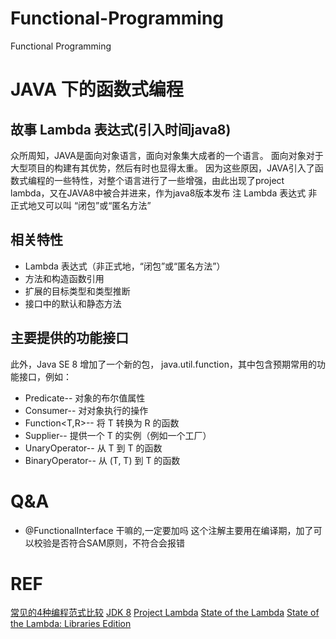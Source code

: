 # Functional-Programming
Functional Programming

# JAVA 下的函数式编程
## 故事 Lambda 表达式(引入时间java8)
众所周知，JAVA是面向对象语言，面向对象集大成者的一个语言。
面向对象对于大型项目的构建有其优势，然后有时也显得太重。
因为这些原因，JAVA引入了函数式编程的一些特性，对整个语言进行了一些增强，由此出现了project lambda，又在JAVA8中被合并进来，作为java8版本发布
注 Lambda 表达式 非正式地又可以叫 “闭包”或“匿名方法”
## 相关特性
- Lambda 表达式（非正式地，“闭包”或“匿名方法”）
- 方法和构造函数引用
- 扩展的目标类型和类型推断
- 接口中的默认和静态方法

## 主要提供的功能接口
此外，Java SE 8 增加了一个新的包， java.util.function，其中包含预期常用的功能接口，例如：
- Predicate<T>-- 对象的布尔值属性
- Consumer<T>-- 对对象执行的操作
- Function<T,R>-- 将 T 转换为 R 的函数
- Supplier<T>-- 提供一个 T 的实例（例如一个工厂）
- UnaryOperator<T>-- 从 T 到 T 的函数
- BinaryOperator<T>-- 从 (T, T) 到 T 的函数

# Q&A
- @FunctionalInterface 干嘛的,一定要加吗
这个注解主要用在编译期，加了可以校验是否符合SAM原则，不符合会报错

# REF
[常见的4种编程范式比较](https://juejin.cn/post/6844904078858797063)
[JDK 8](https://openjdk.java.net/projects/jdk8/)
[Project Lambda](https://openjdk.java.net/projects/lambda/)
[State of the Lambda](https://cr.openjdk.java.net/~briangoetz/lambda/lambda-state-final.html)
[State of the Lambda: Libraries Edition](https://cr.openjdk.java.net/~briangoetz/lambda/lambda-libraries-final.html)
